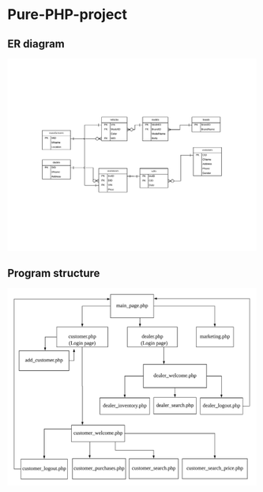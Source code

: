 # Pure-PHP-project
<h2>ER diagram</h2>
<img src="/info/E-R diagram.png">
</br>
<h2>Program structure</h2>
<img src="/info/program structure.png">
